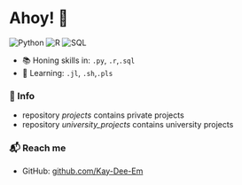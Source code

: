 
# Ahoy! 👋


![Python](https://img.shields.io/badge/Python-Intermediate-yellow)
![R](https://img.shields.io/badge/R-Intermediate-yellow)
![SQL](https://img.shields.io/badge/SQL-Intermediate-yellow)

- 📚 Honing skills in: `.py`, `.r`,`.sql`
- 🌱 Learning: `.jl`, `.sh`,`.pls`


### 💬  Info

- repository *projects* contains private projects 
- repository *university_projects* contains university projects 


### 📬  Reach me

- GitHub: [github.com/Kay-Dee-Em][github]

<!--  - E-mail: klaudia.maruszak@gmail.com 

![Klaudia Maruszak's GitHub stats](https://github-readme-stats.vercel.app/api?username=Kay-Dee-Em&show_icons=true&hide_border=true)

 -->
 
[github]: https://github.com/Kay-Dee-Em





